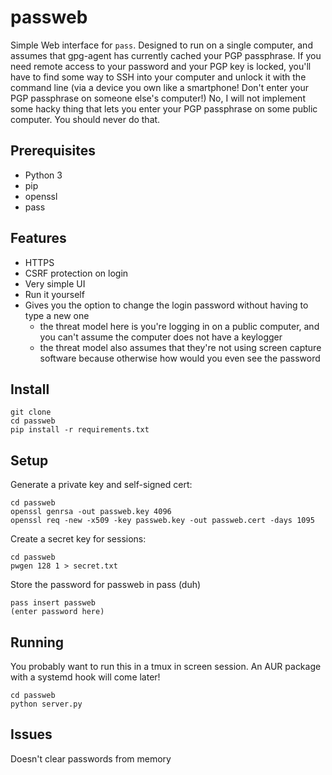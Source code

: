 passweb
=======

Simple Web interface for `pass`. Designed to run on a single computer, and
assumes that gpg-agent has currently cached your PGP passphrase. If you need
remote access to your password and your PGP key is locked, you'll have to find
some way to SSH into your computer and unlock it with the command line (via
a device you own like a smartphone! Don't enter your PGP passphrase on someone
else's computer!) No, I will not implement some hacky thing that lets you enter
your PGP passphrase on some public computer. You should never do that.

## Prerequisites

* Python 3
* pip
* openssl
* pass

## Features

* HTTPS
* CSRF protection on login
* Very simple UI
* Run it yourself
* Gives you the option to change the login password without having to type a
  new one
  - the threat model here is you're logging in on a public computer, and you
    can't assume the computer does not have a keylogger
  - the threat model also assumes that they're not using screen capture software
    because otherwise how would you even see the password

## Install

    git clone
    cd passweb
    pip install -r requirements.txt

## Setup

Generate a private key and self-signed cert:

    cd passweb
    openssl genrsa -out passweb.key 4096
    openssl req -new -x509 -key passweb.key -out passweb.cert -days 1095

Create a secret key for sessions:

    cd passweb
    pwgen 128 1 > secret.txt

Store the password for passweb in pass (duh)

    pass insert passweb
    (enter password here)

## Running

You probably want to run this in a tmux in screen session. An AUR package with a
systemd hook will come later!

    cd passweb
    python server.py

## Issues

Doesn't clear passwords from memory
